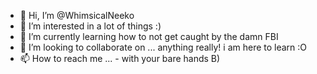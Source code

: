 - 👋 Hi, I’m @WhimsicalNeeko
- 👀 I’m interested in a lot of things :) 
- 🌱 I’m currently learning how to not get caught by the damn FBI
- 💞️ I’m looking to collaborate on ... anything really! i am here to learn :O
- 📫 How to reach me ... - with your bare hands B)

<!---
WhimsicalNeeko/WhimsicalNeeko is a ✨ special ✨ repository because its `README.md` (this file) appears on your GitHub profile.
You can click the Preview link to take a look at your changes.
--->

